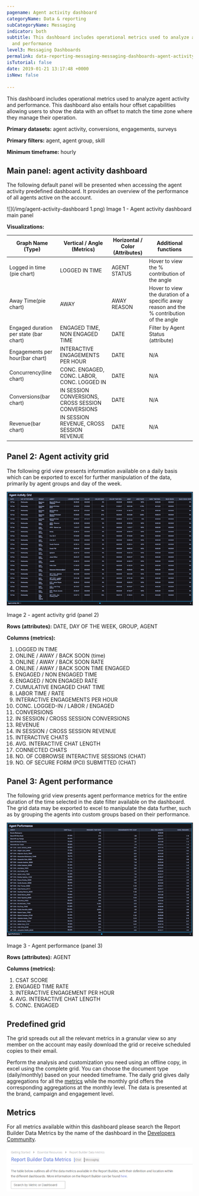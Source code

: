 ```yaml
---
pagename: Agent activity dashboard
categoryName: Data & reporting
subCategoryName: Messaging
indicator: both
subtitle: This dashboard includes operational metrics used to analyze agent activity
  and performance
level3: Messaging Dashboards
permalink: data-reporting-messaging-messaging-dashboards-agent-activity-dashboard.html
isTutorial: false
date: 2019-01-21 13:17:48 +0000
isNew: false

---
```

This dashboard includes operational metrics used to analyze agent activity and performance. This dashboard also entails hour offset capabilities allowing users to show the data with an offset to match the time zone where they manage their operation.

**Primary datasets:** agent activity, conversions, engagements, surveys

**Primary filters:** agent, agent group, skill

**Minimum timeframe:** hourly

## Main panel: agent activity dashboard

The following default panel will be presented when accessing the agent activity predefined dashboard. It provides an overview of the performance of all agents active on the account.

![](/img/agent-activity-dashboard 1.png)
Image 1 - Agent activity dashboard main panel

**Visualizations:**

| Graph Name (Type) | Vertical / Angle (Metrics) | Horizontal / Color (Attributes) | Additional functions |
| --- | --- | --- | --- |
| Logged in time (pie chart) | LOGGED IN TIME | AGENT STATUS | Hover to view the % contribution of the angle |
| Away Time(pie chart) | AWAY | AWAY REASON | Hover to view the duration of a specific away reason and the % contribution of the angle |
| Engaged duration per state (bar chart) | ENGAGED TIME, NON ENGAGED TIME | DATE | Filter by Agent Status (attribute) |
| Engagements per hour(bar chart) | INTERACTIVE ENGAGEMENTS PER HOUR | DATE | N/A |
| Concurrency(line chart) | CONC. ENGAGED, CONC. LABOR, CONC. LOGGED IN | DATE | N/A |
| Conversions(bar chart) | IN SESSION CONVERSIONS, CROSS SESSION CONVERSIONS | DATE | N/A |
| Revenue(bar chart) | IN SESSION REVENUE, CROSS SESSION REVENUE | DATE | N/A |

## Panel 2: Agent activity grid

The following grid view presents information available on a daily basis which can be exported to excel for further manipulation of the data, primarily by agent groups and day of the week.

![](/img/agent-activity-dashboard2.png)

Image 2 - agent activity grid (panel 2)

**Rows (attributes):** DATE, DAY OF THE WEEK, GROUP, AGENT

**Columns (metrics):**

 1. LOGGED IN TIME
 2. ONLINE / AWAY / BACK SOON (time)
 3. ONLINE / AWAY / BACK SOON RATE
 4. ONLINE / AWAY / BACK SOON TIME ENGAGED
 5. ENGAGED / NON ENGAGED TIME
 6. ENGAGED / NON ENGAGED RATE
 7. CUMULATIVE ENGAGED CHAT TIME
 8. LABOR TIME / RATE
 9. INTERACTIVE ENGAGEMENTS PER HOUR
10. CONC. LOGGED-IN / LABOR / ENGAGED
11. CONVERSIONS
12. IN SESSION / CROSS SESSION CONVERSIONS
13. REVENUE
14. IN SESSION / CROSS SESSION REVENUE
15. INTERACTIVE CHATS
16. AVG. INTERACTIVE CHAT LENGTH
17. CONNECTED CHATS
18. NO. OF COBROWSE INTERACTIVE SESSIONS (CHAT)
19. NO. OF SECURE FORM (PCI) SUBMITTED (CHAT)

## Panel 3: Agent performance

The following grid view presents agent performance metrics for the entire duration of the time selected in the date filter available on the dashboard. The grid data may be exported to excel to manipulate the data further, such as by grouping the agents into custom groups based on their performance.

![](/img/agent-activity-dashboard3.png)

Image 3 - Agent performance (panel 3)

**Rows (attributes):** AGENT

**Columns (metrics):**

1. CSAT SCORE
2. ENGAGED TIME RATE
3. INTERACTIVE ENGAGEMENT PER HOUR
4. AVG. INTERACTIVE CHAT LENGTH
5. CONC. ENGAGED

## Predefined grid

The grid spreads out all the relevant metrics in a granular view so any member on the account may easily download the grid or receive scheduled copies to their email.

Perform the analysis and customization you need using an offline copy, in excel using the complete grid. You can choose the document type (daily/monthly) based on your needed timeframe. The daily grid gives daily aggregations for all the [metrics](https://developers.liveperson.com/essential-resources-report-builder-data-metrics.html#documenttitlecontainer) while the monthly grid offers the corresponding aggregations at the monthly level. The data is presented at the brand, campaign and engagement level.

## Metrics

For all metrics available within this dashboard please search the Report Builder Data Metrics by the name of the dashboard in the [Developers Community](https://developers.liveperson.com/essential-resources-report-builder-data-metrics.html#documenttitlecontainer).

![](/img/General-Data-metrics-table.png)